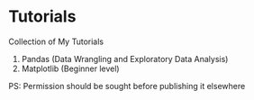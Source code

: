 # Tutorials

Collection of My Tutorials

1. Pandas (Data Wrangling and Exploratory Data Analysis)
2. Matplotlib (Beginner level)














PS: Permission should be sought before publishing it elsewhere













